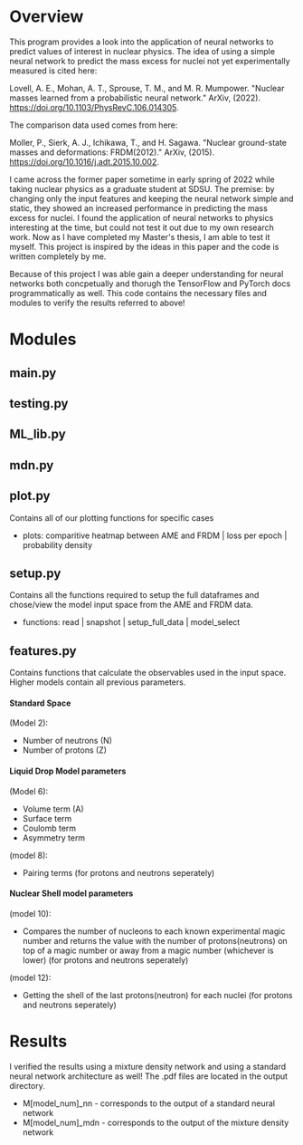 # Overview
This program provides a look into the application of neural networks to predict values of interest in nuclear physics. The idea of using a simple neural network to predict the mass excess for nuclei not yet experimentally measured is cited here:

Lovell, A. E., Mohan, A. T., Sprouse, T. M., and M. R. Mumpower. 
"Nuclear masses learned from a probabilistic neural network." 
ArXiv, (2022). 
https://doi.org/10.1103/PhysRevC.106.014305.

The comparison data used comes from here:

Moller, P., Sierk, A. J., Ichikawa, T., and H. Sagawa. 
"Nuclear ground-state masses and deformations: FRDM(2012)." ArXiv, (2015). 
https://doi.org/10.1016/j.adt.2015.10.002.

I came across the former paper sometime in early spring of 2022 while taking nuclear physics as a graduate student at SDSU. The premise: by changing only the input features and keeping the neural network simple and static, they showed an increased performance in predicting the mass excess for nuclei. I found the application of neural networks to physics interesting at the time, but could not test it out due to my own research work. Now as I have completed my Master's thesis, I am able to test it myself. This project is inspired by the ideas in this paper and the code is written completely by me. 

Because of this project I was able gain a deeper understanding for neural networks both concpetually and thorugh the TensorFlow and PyTorch docs programmatically as well. This code  contains the necessary files and modules to verify the results referred to above! 


# Modules
## main.py

## testing.py

## ML_lib.py

## mdn.py

## plot.py
Contains all of our plotting functions for specific cases
- plots: comparitive heatmap between AME and FRDM | loss per epoch | probability density

## setup.py
Contains all the functions required to setup the full dataframes and chose/view the model input space from the AME and FRDM data.
- functions: read | snapshot | setup_full_data | model_select

## features.py
Contains functions that calculate the observables used in the input space. Higher models contain all previous parameters.

#### Standard Space 

(Model 2):
- Number of neutrons (N)
- Number of protons (Z)

#### Liquid Drop Model parameters

(Model 6):
- Volume term (A) 
- Surface term 
- Coulomb term 
- Asymmetry term

(model 8):
- Pairing terms (for protons and neutrons seperately)

#### Nuclear Shell model parameters

(model 10):
- Compares the number of nucleons to each known experimental magic number and returns the value with the number of protons(neutrons) on top of a magic number or away from a magic number (whichever is lower) (for protons and neutrons seperately)

(model 12): 
- Getting the shell of the last protons(neutron) for each nuclei (for protons and neutrons seperately)

# Results
I verified the results using a mixture density network and using a standard neural network architecture as well! The .pdf files are located in the output directory. 
- M[model_num]_nn - corresponds to the output of a standard neural network 
- M[model_num]_mdn - corresponds to the output of the mixture density network 

